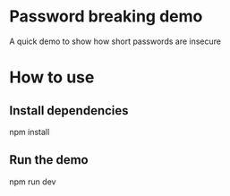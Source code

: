# Password breaking demo

A quick demo to show how short passwords are insecure

# How to use

## Install dependencies
npm install

## Run the demo
npm run dev
